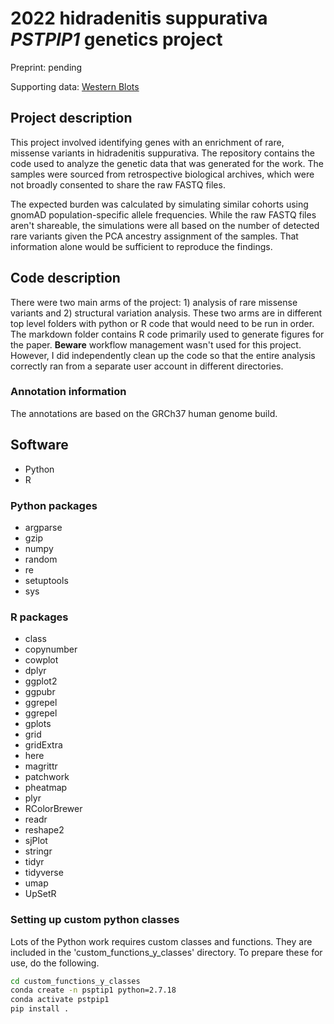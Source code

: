 # 2022 hidradenitis suppurativa *PSTPIP1* genetics project

Preprint: pending

Supporting data: [Western Blots](https://figshare.com/projects/2022_hidradenitis_suppurativa_PSTPIP1_missense_enrichment/139684)

## Project description
This project involved identifying genes with an enrichment of rare, missense variants in hidradenitis suppurativa. The repository contains the code used to analyze the genetic data that was generated for the work. The samples were sourced from retrospective biological archives, which were not broadly consented to share the raw FASTQ files.

The expected burden was calculated by simulating similar cohorts using gnomAD population-specific allele frequencies. While the raw FASTQ files aren't shareable, the simulations were all based on the number of detected rare variants given the PCA ancestry assignment of the samples. That information alone would be sufficient to reproduce the findings.

## Code description
There were two main arms of the project: 1) analysis of rare missense variants and 2) structural variation analysis. These two arms are in different top level folders with python or R code that would need to be run in order. The markdown folder contains R code primarily used to generate figures for the paper. **Beware** workflow management wasn't used for this project. However, I did independently clean up the code so that the entire analysis correctly ran from a separate user account in different directories.

### Annotation information
The annotations are based on the GRCh37 human genome build.

## Software
* Python
* R

### Python packages
* argparse
* gzip
* numpy
* random
* re
* setuptools
* sys

### R packages
* class
* copynumber
* cowplot
* dplyr
* ggplot2
* ggpubr
* ggrepel
* ggrepel
* gplots
* grid
* gridExtra
* here
* magrittr
* patchwork
* pheatmap
* plyr
* RColorBrewer
* readr
* reshape2
* sjPlot
* stringr
* tidyr
* tidyverse
* umap
* UpSetR

### Setting up custom python classes
Lots of the Python work requires custom classes and functions. They are included in the 'custom_functions_y_classes' directory. To prepare these for use, do the following.

```bash
cd custom_functions_y_classes
conda create -n psptip1 python=2.7.18
conda activate pstpip1
pip install .
```


